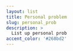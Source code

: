 ```yaml
---
layout: list
title: Personal problem
slug: personal_prob
description: >
  List up personal prob
accent_color: '#268bd2'
---
```

